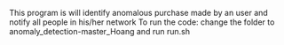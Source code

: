 This program is will identify anomalous purchase made by an user and notify all people in his/her network
To run the code: change the folder to anomaly_detection-master_Hoang and run run.sh
